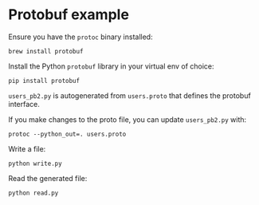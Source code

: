 # Protobuf example

Ensure you have the `protoc` binary installed:

    brew install protobuf

Install the Python `protobuf` library in your virtual env of choice:

    pip install protobuf
    
`users_pb2.py` is autogenerated from `users.proto` that defines the protobuf interface.

If you make changes to the proto file, you can update `users_pb2.py` with:

    protoc --python_out=. users.proto 
    
Write a file:

    python write.py
    
Read the generated file:

    python read.py
